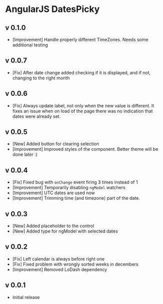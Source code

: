 # AngularJS DatesPicky

## v 0.1.0
* [Improvement] Handle properly different TimeZones. Needs some additional testing

## v 0.0.7
* [Fix] After date change added checking if it is displayed, and if not, changing to the right month

## v 0.0.6
* [Fix] Always update label, not only when the new value is different. It fixes an issue when on load of the page there was no indication that dates were already set.

## v 0.0.5
* [New] Added button for clearing selection
* [Improvement] Improved styles of the component. Better theme will be done later :)

## v 0.0.4
* [Fix] Fixed bug with `onChange` event firing 3 times instead of 1
* [Improvement] Temporarily disabling `ngModel` watchers
* [Improvement] UTC dates are used now
* [Improvement] Trimming time (and timezone) part of the date.

## v 0.0.3
* [New] Added placeholder to the control
* [New] Added type for ngModel with selected dates

## v 0.0.2
* [Fix] Left calendar is always before right one
* [Fix] Fixed problem with wrongly sorted weeks in decembers
* [Improvement] Removed LoDash dependency

## v 0.0.1
* Initial release